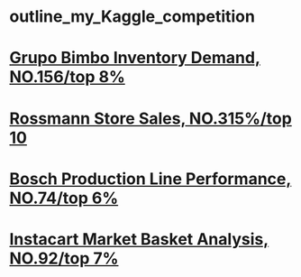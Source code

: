 # outline_my_Kaggle_competition

# [Grupo Bimbo Inventory Demand, NO.156/top 8%](https://github.com/f496328mm/kaggle_Grupo_Bimbo_Inventory_Demand)<br>
# [Rossmann Store Sales, NO.315%/top 10](https://github.com/f496328mm/kaggle_Rossmann_Store_Sales)<br>
# [Bosch Production Line Performance, NO.74/top 6%](https://github.com/f496328mm/kaggle_Bosch_Production_Line_Performance)<br>
# [Instacart Market Basket Analysis, NO.92/top 7%](https://github.com/f496328mm/kaggle_Instacart_Market_Basket_Analysis)<br> 






